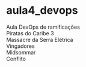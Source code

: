 # aula4_devops
Aula DevOps de ramificações<br>
Piratas do Caribe 3<br>
Massacre da Serra Elétrica<br>
Vingadores<br>
Midsommar<br>
Conflito
